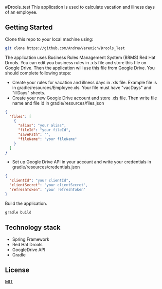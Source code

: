 #Drools_test
This application is used to calculate vacation and illness days of an employee. 
## Getting Started
Clone this repo to your local machine using:
```bash
git clone https://github.com/AndrewVerenich/Drools_Test
```
The application uses Business Rules Management System (BRMS) Red Hat Drools. You can edit you business rules in .xls file 
and store this file on Google Drive. Then the application will use this file from Google Drive. You should complete following steps:

+ Create your rules for vacation and illness days in .xls file. Example file is in gradle/resources/Employee.xls. Your file must 
have "vacDays" and "illDays" sheets.
+ Create your new Google Drive account and store .xls file. Then write file name and file id in gradle/resources/files.json
```json
{
  "files": [
    {
      "alias": "your alias",
      "fileId": "your fileId",
      "savePath": "",
      "fileName": "your fileName"
    }
  ]
}
```
+ Set up Google Drive API in your account and write your credentials in gradle/resources/credentials.json
```json
{
  "clientId": "your clientId",
  "clientSecret": "your clientSecret",
  "refreshToken": "your refreshToken"
}
```

Build the application.
```bash
gradle build
```
## Technology stack
+ Spring Framework
+ Red Hat Drools
+ GoogleDrive API
+ Gradle

## License
[MIT](https://choosealicense.com/licenses/mit/)

